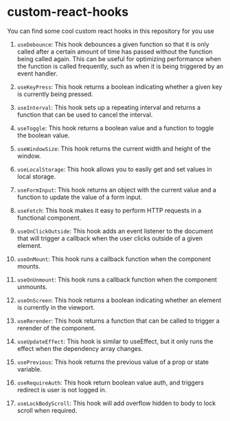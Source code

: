 # custom-react-hooks

You can find some cool custom react hooks in this repository for you use

1. `useDebounce`: This hook debounces a given function so that it is only called after a certain amount of time has passed without the function being called again. This can be useful for optimizing performance when the function is called frequently, such as when it is being triggered by an event handler.

2. `useKeyPress`: This hook returns a boolean indicating whether a given key is currently being pressed.

3. `useInterval`: This hook sets up a repeating interval and returns a function that can be used to cancel the interval.

4. `useToggle`: This hook returns a boolean value and a function to toggle the boolean value.

5. `useWindowSize`: This hook returns the current width and height of the window.

6. `useLocalStorage`: This hook allows you to easily get and set values in local storage.

7. `useFormInput`: This hook returns an object with the current value and a function to update the value of a form input.

8. `useFetch`: This hook makes it easy to perform HTTP requests in a functional component.

9. `useOnClickOutside`: This hook adds an event listener to the document that will trigger a callback when the user clicks outside of a given element.

10. `useOnMount`: This hook runs a callback function when the component mounts.

11. `useOnUnmount`: This hook runs a callback function when the component unmounts.

12. `useOnScreen`: This hook returns a boolean indicating whether an element is currently in the viewport.

13. `useRerender`: This hook returns a function that can be called to trigger a rerender of the component.

14. `useUpdateEffect`: This hook is similar to useEffect, but it only runs the effect when the dependency array changes.

15. `usePrevious`: This hook returns the previous value of a prop or state variable.

16. `useRequireAuth`: This hook return boolean value auth, and triggers redirect is user is not logged in.

17. `useLockBodyScroll`: This hook will add overflow hidden to body to lock scroll when required.
